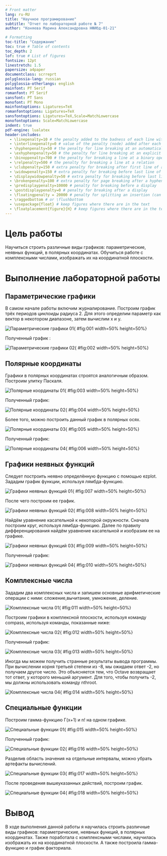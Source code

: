 ```yaml
---
# Front matter
lang: ru-RU
title: "Научное програмирование"
subtitle: "Отчет по лабораторной работе № 7"
author: "Коняева Марина Александровна НФИбд-01-21"

# Formatting
toc-title: "Содержание"
toc: true # Table of contents
toc_depth: 2
lof: true # List of figures
fontsize: 12pt
linestretch: 1.5
papersize: a4paper
documentclass: scrreprt
polyglossia-lang: russian
polyglossia-otherlangs: english
mainfont: PT Serif
romanfont: PT Serif
sansfont: PT Sans
monofont: PT Mono
mainfontoptions: Ligatures=TeX
romanfontoptions: Ligatures=TeX
sansfontoptions: Ligatures=TeX,Scale=MatchLowercase
monofontoptions: Scale=MatchLowercase
indent: true
pdf-engine: lualatex
header-includes:
  - \linepenalty=10 # the penalty added to the badness of each line within a paragraph (no associated penalty node) Increasing the value makes tex try to have fewer lines in the paragraph.
  - \interlinepenalty=0 # value of the penalty (node) added after each line of a paragraph.
  - \hyphenpenalty=50 # the penalty for line breaking at an automatically inserted hyphen
  - \exhyphenpenalty=50 # the penalty for line breaking at an explicit hyphen
  - \binoppenalty=700 # the penalty for breaking a line at a binary operator
  - \relpenalty=500 # the penalty for breaking a line at a relation
  - \clubpenalty=150 # extra penalty for breaking after first line of a paragraph
  - \widowpenalty=150 # extra penalty for breaking before last line of a paragraph
  - \displaywidowpenalty=50 # extra penalty for breaking before last line before a display math
  - \brokenpenalty=100 # extra penalty for page breaking after a hyphenated line
  - \predisplaypenalty=10000 # penalty for breaking before a display
  - \postdisplaypenalty=0 # penalty for breaking after a display
  - \floatingpenalty = 20000 # penalty for splitting an insertion (can only be split footnote in standard LaTeX)
  - \raggedbottom # or \flushbottom
  - \usepackage{float} # keep figures where there are in the text
  - \floatplacement{figure}{H} # keep figures where there are in the text
---
```


# Цель работы

Научиться строить различные виды графиков: параметрические, неявных функций, в полярных координатах. Обучиться работе с комплексными числами, изображать их на координатной плоскости.  

# Выполнение лабораторной работы
## Параметрические графики 

В самом начале работы включим журналирование. Построим график трёх периодов циклоиды радиуса 2. Для этого определим параметр как вектор в некотором диапазоне, затем вычислим x и y.

![Параметрические графики 01](image/01.png){ #fig:001 width=50% height=50%}  
 
Полученный график : 

![Параметрические графики 02](image/02.png){ #fig:002 width=50% height=50%}   

## Полярные координаты 

Графики в полярных координатах строятся аналогичным образом. Построим улитку Паскаля.

![Полярные координаты 01](image/03.PNG){ #fig:003 width=50% height=50%}  

Полученный график:

![Полярные координаты 02](image/04.PNG){ #fig:004 width=50% height=50%}

Более того, можно построить данный график в полярных осях.

![Полярные координаты 03](image/05.PNG){ #fig:005 width=50% height=50%}

Полученный график:

![Полярные координаты 04](image/06.PNG){ #fig:006 width=50% height=50%}

## Графики неявных функций  

Следует построить неявно определённую функцию с помощью ezplot. Зададим график функции, используя лямбда-функцию.  

![Графики неявных функций   01](image/07.PNG){ #fig:007 width=50% height=50%}  

После чего построим ее график.

![Графики неявных функций   02](image/08.PNG){ #fig:008 width=50% height=50%} 

Найдём уравнение касательной к некоторой окружности. Сначала построим круг, используя лямбда-функцию. Далее по правилу дифференцирования найдём уравнение касательной и изобразим  ее на графике. 

![Графики неявных функций   03](image/09.PNG){ #fig:009 width=50% height=50%}
 
Полученный график: 

![Графики неявных функций   04](image/10.PNG){ #fig:010 width=50% height=50%} 

## Комплексные числа

Зададим два комплексных числа и запишем основные арифметические операции с ними: сложение,вычитание,  умножение, деление.  

![Комплексные числа   01](image/11.PNG){ #fig:011 width=50% height=50%} 

Построим графики в комплексной плоскости, используя команду compass, используя команды, показанные ниже: 

![Комплексные числа   02](image/12.PNG){ #fig:012 width=50% height=50%} 

Полученный график:

![Комплексные числа   03](image/13.PNG){ #fig:013 width=50% height=50%} 

Иногда мы можем получить странные результаты вывода программы. При вычислении корня третьей степени из -8, мы ожидаем ответ -2, но получаем другое число. Это объясняется тем, что Octave возвращает тот ответ, у которого меньший аргумент. Для того, чтобы получить -2, мы должны использовать команду nthroot. 

![Комплексные числа   04](image/14.PNG){ #fig:014 width=50% height=50%} 

## Специальные функции  

Построим гамма-функцию Г(х+1) и n! на одном графике.

![Специальные функции   01](image/15.PNG){ #fig:015 width=50% height=50%} 

Полученный график:

![Специальные функции   02](image/16.PNG){ #fig:016 width=50% height=50%}

Разделив область значения на отдельные интервалы, можно убрать артефакты вычислений. 

![Специальные функции   03](image/17.PNG){ #fig:017 width=50% height=50%}

После проведения вышеуказанных действий, построим график.

![Специальные функции   04](image/18.PNG){ #fig:018 width=50% height=50%}

# Вывод  

В ходе выполнения данной работы я научилась строить различные виды графиков: параметрические, неявных функций, в полярных координатах. Также поработала с комплексными числами, научилась изображать их на координатной плоскости. А также построила гамма-функцию и график факториала. 